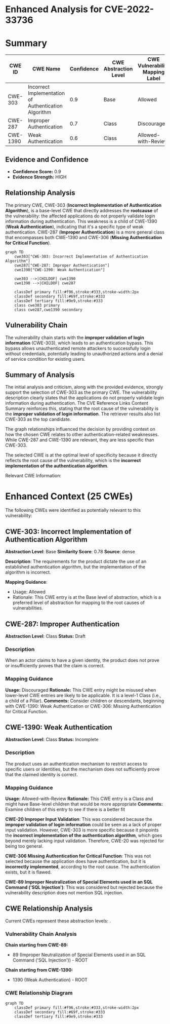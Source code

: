 # Enhanced Analysis for CVE-2022-33736

# Summary
| CWE ID | CWE Name | Confidence | CWE Abstraction Level | CWE Vulnerability Mapping Label | CWE-Vulnerability Mapping Notes |
|---|---|---|---|---|---|
| CWE-303 | Incorrect Implementation of Authentication Algorithm | 0.9 | Base | Allowed | Primary CWE |
| CWE-287 | Improper Authentication | 0.7 | Class | Discouraged | Secondary Candidate |
| CWE-1390 | Weak Authentication | 0.6 | Class | Allowed-with-Review | Secondary Candidate |

## Evidence and Confidence

*   **Confidence Score:** 0.9
*   **Evidence Strength:** HIGH

## Relationship Analysis
The primary CWE, CWE-303 (**Incorrect Implementation of Authentication Algorithm**), is a base-level CWE that directly addresses the **rootcause** of the vulnerability: the affected applications do not properly validate login information during authentication. This weakness is a child of CWE-1390 (**Weak Authentication**), indicating that it's a specific type of weak authentication. CWE-287 (**Improper Authentication**) is a more general class that encompasses both CWE-1390 and CWE-306 (**Missing Authentication for Critical Function**).
```mermaid
graph TD
    cwe303["CWE-303: Incorrect Implementation of Authentication Algorithm"]
    cwe287["CWE-287: Improper Authentication"]
    cwe1390["CWE-1390: Weak Authentication"]
    
    cwe303 -->|CHILDOF| cwe1390
    cwe1390 -->|CHILDOF| cwe287
    
    classDef primary fill:#f96,stroke:#333,stroke-width:2px
    classDef secondary fill:#69f,stroke:#333
    classDef tertiary fill:#9e9,stroke:#333
    class cwe303 primary
    class cwe287,cwe1390 secondary
```

## Vulnerability Chain
The vulnerability chain starts with the **improper validation of login information** (CWE-303), which leads to an authentication bypass. This bypass allows unauthenticated remote attackers to successfully login without credentials, potentially leading to unauthorized actions and a denial of service condition for existing users.

## Summary of Analysis
The initial analysis and criticism, along with the provided evidence, strongly support the selection of CWE-303 as the primary CWE. The vulnerability description clearly states that the applications do not properly validate login information during authentication. The CVE Reference Links Content Summary reinforces this, stating that the root cause of the vulnerability is the **improper validation of login information**. The retriever results also list CWE-303 as the top candidate.

The graph relationships influenced the decision by providing context on how the chosen CWE relates to other authentication-related weaknesses. While CWE-287 and CWE-1390 are relevant, they are less specific than CWE-303.

The selected CWE is at the optimal level of specificity because it directly reflects the root cause of the vulnerability, which is the **incorrect implementation of the authentication algorithm**.

Relevant CWE Information:

# Enhanced Context (25 CWEs)
The following CWEs were identified as potentially relevant to this vulnerability:

## CWE-303: Incorrect Implementation of Authentication Algorithm
**Abstraction Level**: Base
**Similarity Score**: 0.78
**Source**: dense

**Description**:
The requirements for the product dictate the use of an established authentication algorithm, but the implementation of the algorithm is incorrect.

**Mapping Guidance**:
- Usage: Allowed
- Rationale: This CWE entry is at the Base level of abstraction, which is a preferred level of abstraction for mapping to the root causes of vulnerabilities.

## CWE-287: Improper Authentication
**Abstraction Level**: Class
**Status:** Draft

### Description
When an actor claims to have a given identity, the product does not prove or insufficiently proves that the claim is correct.

### Mapping Guidance
**Usage:** Discouraged
**Rationale:** This CWE entry might be misused when lower-level CWE entries are likely to be applicable. It is a level-1 Class (i.e., a child of a Pillar).
**Comments:** Consider children or descendants, beginning with CWE-1390: Weak Authentication or CWE-306: Missing Authentication for Critical Function.

## CWE-1390: Weak Authentication
**Abstraction Level**: Class
**Status:** Incomplete

### Description
The product uses an authentication mechanism to restrict access to specific users or identities, but the mechanism does not sufficiently prove that the claimed identity is correct.

### Mapping Guidance
**Usage:** Allowed-with-Review
**Rationale:** This CWE entry is a Class and might have Base-level children that would be more appropriate
**Comments:** Examine children of this entry to see if there is a better fit

**CWE-20 Improper Input Validation**: This was considered because the **improper validation of login information** could be seen as a lack of proper input validation. However, CWE-303 is more specific because it pinpoints the **incorrect implementation of the authentication algorithm**, which goes beyond merely lacking input validation. Therefore, CWE-20 was rejected for being too general.

**CWE-306 Missing Authentication for Critical Function**: This was not selected because the application does have authentication, but it is **incorrectly implemented**, according to the root cause. The authentication exists, but it is flawed.

**CWE-89 Improper Neutralization of Special Elements used in an SQL Command ('SQL Injection')**: This was considered but rejected because the vulnerability description does not mention SQL injection.


## CWE Relationship Analysis

Current CWEs represent these abstraction levels: .


### Vulnerability Chain Analysis

**Chain starting from CWE-89:**
- 89 (Improper Neutralization of Special Elements used in an SQL Command ('SQL Injection')) - ROOT


**Chain starting from CWE-1390:**
- 1390 (Weak Authentication) - ROOT



### CWE Relationship Diagram

```mermaid
graph TD
    classDef primary fill:#f96,stroke:#333,stroke-width:2px
    classDef secondary fill:#69f,stroke:#333
    classDef tertiary fill:#9e9,stroke:#333
```